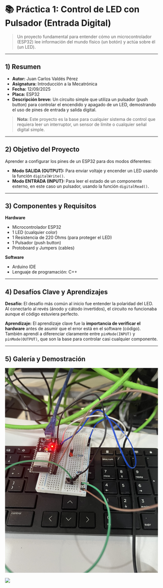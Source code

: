 # 📚 Práctica 1: Control de LED con Pulsador (Entrada Digital)

> Un proyecto fundamental para entender cómo un microcontrolador (ESP32) lee información del mundo físico (un botón) y actúa sobre él (un LED).

---

## 1) Resumen

- **Autor:** Juan Carlos Valdés Pérez
- **Asignatura:** Introducción a la Mecatrónica
- **Fecha:** 12/09/2025
- **Placa:** ESP32
- **Descripción breve:** Un circuito simple que utiliza un pulsador (push button) para controlar el encendido y apagado de un LED, demostrando el uso de pines de entrada y salida digital.

> **Nota:** Este proyecto es la base para cualquier sistema de control que requiera leer un interruptor, un sensor de límite o cualquier señal digital simple.

---

## 2) Objetivo del Proyecto

Aprender a configurar los pines de un ESP32 para dos modos diferentes:

- **Modo SALIDA (OUTPUT):** Para enviar voltaje y encender un LED usando la función `digitalWrite()`.
- **Modo ENTRADA (INPUT):** Para leer el estado de un componente externo, en este caso un pulsador, usando la función `digitalRead()`.

---

## 3) Componentes y Requisitos

**Hardware**
- Microcontrolador ESP32
- 1 LED (cualquier color)
- 1 Resistencia de 220 Ohms (para proteger el LED)
- 1 Pulsador (push button)
- Protoboard y Jumpers (cables)

**Software**
- Arduino IDE
- Lenguaje de programación: C++

---

## 4) Desafíos Clave y Aprendizajes

**Desafío:**
El desafío más común al inicio fue entender la polaridad del LED. Al conectarlo al revés (ánodo y cátodo invertidos), el circuito no funcionaba aunque el código estuviera perfecto.

**Aprendizaje:**
El aprendizaje clave fue la **importancia de verificar el hardware** antes de asumir que el error está en el software (código). También aprendí a diferenciar claramente entre `pinMode(INPUT)` y `pinMode(OUTPUT)`, que son la base para controlar casi cualquier componente.

---

## 5) Galería y Demostración

![Foto del circuito pulsador y led](recursos/imgs/Pushbutton-led.jpeg)

[![](https://markdown-videos.deta.dev/youtube/gSvUSxzyd-A)](https://youtube.com/shorts/gSvUSxzyd-A?si=Zp90NYVe3DcxXeBG)




